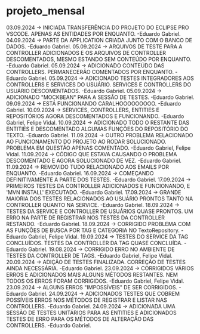 # projeto_mensal
03.09.2024 -> INICIADA TRANSFERÊNCIA DO PROJETO DO ECLIPSE PRO VSCODE. APENAS AS ENTIDADES POR ENQUANTO. -Eduardo Gabriel.
04.09.2024 -> PARTE DA APPLICATION CRIADA JUNTO COM O BANCO DE DADOS. -Eduardo Gabriel.
05.09.2024 -> ARQUIVOS DE TESTE PARA A CONTROLLER ADICIONADOS E OS ARQUIVOS DE CONTROLLER DESCOMENTADOS, MESMO ESTANDO SEM CONTEÚDO POR ENQUANTO. -Eduardo Gabriel.
05.09.2024 -> ADICIONADO CONTEÚDO DAS CONTROLLERS. PERMANECERÃO COMENTADOS POR ENQUANTO. -Eduardo Gabriel.
05.09.2024 -> ADICIONADO TESTES INTEGRADORES AOS CONTROLLERS E SERVICES DO USUÁRIO. SERVICES E CONTROLLERS DO USUÁRIO DESCOMENTADOS. -Eduardo Gabriel.
05.09.2024 -> ADICIONADO "MOCKBEAN" PARA A SESSÃO DE TESTES. -Eduardo Gabriel.
09.09.2024 -> ESTÁ FUNCIONANDO CARALHOOOOOOOOO. -Eduardo Gabriel.
10.09.2024 -> SERVICES, CONTROLLERS, ENTITIES E REPOSITÓRIOS AGORA DESCOMENTADOS E FUNCIONANDO. -Eduardo Gabriel, Felipe Vidal.
10.09.2024 -> ADICIONADO TODO O RESTANTE DAS ENTITIES E DESCOMENTADO ALGUMAS FUNÇÕES DO REPOSITÓRIO DO TEXTO. -Eduardo Gabriel.
11.09.2024 -> OUTRO PROBLEMA RELACIONADO AO FUNCIONAMENTO DO PROJETO AO RODAR SOLUCIONADO. PROBLEMA EM QUESTÃO APENAS COMENTADO. -Eduardo Gabriel, Felipe Vidal.
11.09.2024 -> CÓDIGO QUE ESTAVA CAUSANDO O PROBLEMA DESCOMENTADO E AGORA SOLUCIONADO DE VEZ. -Eduardo Gabriel.
11.09.2024 -> REMOVIDO TUDO RELACIONADO AOS EMAILS POR ENQUANTO. -Eduardo Gabriel.
16.09.2024 -> COMEÇANDO DEFINITIVAMENTE A PARTE DOS TESTES. -Eduardo Gabriel.
17.09.2024 -> PRIMEIROS TESTES DA CONTROLLER ADICIONADOS E FUNCIONANDO, E 'MVN INSTALL' EXECUTADO. -Eduardo Gabriel.
17.09.2024 -> GRANDE MAIORIA DOS TESTES RELACIONADOS AO USUÁRIO PRONTOS TANTO NA CONTROLLER QUANTO NA SERVICE. -Eduardo Gabriel.
18.09.2024 -> TESTES DA SERVICE E CONTROLLER DE USUÁRIOS QUASE PRONTOS. UM ERRO NA PARTE DE REGISTRAR NOS TESTES DA CONTROLLER RESTANDO. -Eduardo Gabriel.
18.09.2024 -> CORRIGIDO PROBLEMA COM AS FUNÇÕES DE BUSCA POR TAG E CATEGORIA NO TextoRepository. -Eduardo Gabriel, Felipe Vidal.
19.09.2024 -> TESTES DO SERVICE DA TAG CONCLUÍDOS. TESTES DA CONTROLLER DA TAG QUASE CONCLUÍDA. - Eduardo Gabriel.
19.08.2024 -> CORRIGIDO ERRO NO AMBIENTE DE TESTES DA CONTROLLER DE TAGS. -Eduardo Gabriel, Felipe Vidal.
20.09.2024 -> ADIÇÃO DE TESTES FINALIZADA. CORREÇÃO DE TESTES AINDA NECESSÁRIA. -Eduardo Gabriel.
23.09.2024 -> CORRIGIDOS VÁRIOS ERROS E ADICIONADOS MAIS ALGUNS MÉTODOS RESTANTES. NEM TODOS OS ERROS FORAM CORRIGIDOS. -Eduardo Gabriel, Felipe Vidal.
23.09.2024 -> ALGUNS ERROS "IMPOSSÍVEIS" DE SER CORRIGIDOS. -Eduardo Gabriel.
24.09.2024 -> ADICIONADOS TESTES QUE COBREM POSSÍVEIS ERROS NOS MÉTODOS DE REGISTRAR E LISTAR NAS CONTROLLERS. -Eduardo Gabriel.
24.09.2024 -> ADICIONADA UMA SESSÃO DE TESTES UNITÁRIOS PARA AS ENTITIES E ADICIONADOS TESTES DE ERRO PARA OS MÉTODOS DE ALTERAÇÃO DAS CONTROLLERS. -Eduardo Gabriel.